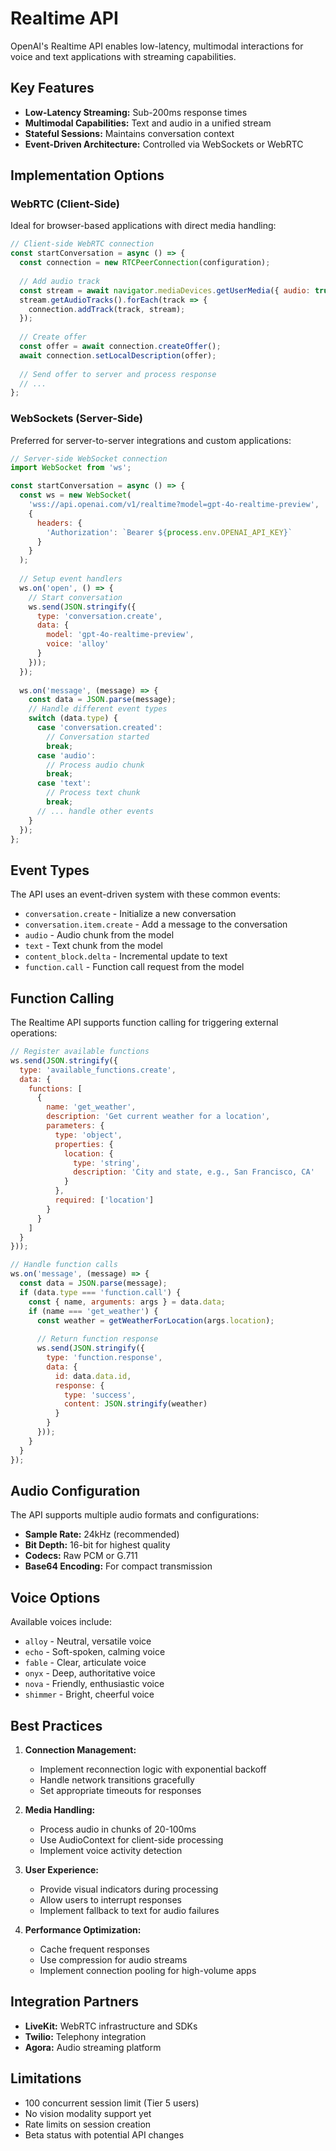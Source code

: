# Realtime API

OpenAI's Realtime API enables low-latency, multimodal interactions for voice and text applications with streaming capabilities.

## Key Features

- **Low-Latency Streaming:** Sub-200ms response times
- **Multimodal Capabilities:** Text and audio in a unified stream
- **Stateful Sessions:** Maintains conversation context
- **Event-Driven Architecture:** Controlled via WebSockets or WebRTC

## Implementation Options

### WebRTC (Client-Side)

Ideal for browser-based applications with direct media handling:

```javascript
// Client-side WebRTC connection
const startConversation = async () => {
  const connection = new RTCPeerConnection(configuration);
  
  // Add audio track
  const stream = await navigator.mediaDevices.getUserMedia({ audio: true });
  stream.getAudioTracks().forEach(track => {
    connection.addTrack(track, stream);
  });
  
  // Create offer
  const offer = await connection.createOffer();
  await connection.setLocalDescription(offer);
  
  // Send offer to server and process response
  // ...
};
```

### WebSockets (Server-Side)

Preferred for server-to-server integrations and custom applications:

```javascript
// Server-side WebSocket connection
import WebSocket from 'ws';

const startConversation = async () => {
  const ws = new WebSocket(
    'wss://api.openai.com/v1/realtime?model=gpt-4o-realtime-preview',
    {
      headers: {
        'Authorization': `Bearer ${process.env.OPENAI_API_KEY}`
      }
    }
  );
  
  // Setup event handlers
  ws.on('open', () => {
    // Start conversation
    ws.send(JSON.stringify({
      type: 'conversation.create',
      data: {
        model: 'gpt-4o-realtime-preview',
        voice: 'alloy'
      }
    }));
  });
  
  ws.on('message', (message) => {
    const data = JSON.parse(message);
    // Handle different event types
    switch (data.type) {
      case 'conversation.created':
        // Conversation started
        break;
      case 'audio':
        // Process audio chunk
        break;
      case 'text':
        // Process text chunk
        break;
      // ... handle other events
    }
  });
};
```

## Event Types

The API uses an event-driven system with these common events:

- `conversation.create` - Initialize a new conversation
- `conversation.item.create` - Add a message to the conversation
- `audio` - Audio chunk from the model
- `text` - Text chunk from the model
- `content_block.delta` - Incremental update to text
- `function.call` - Function call request from the model

## Function Calling

The Realtime API supports function calling for triggering external operations:

```javascript
// Register available functions
ws.send(JSON.stringify({
  type: 'available_functions.create',
  data: {
    functions: [
      {
        name: 'get_weather',
        description: 'Get current weather for a location',
        parameters: {
          type: 'object',
          properties: {
            location: {
              type: 'string',
              description: 'City and state, e.g., San Francisco, CA'
            }
          },
          required: ['location']
        }
      }
    ]
  }
}));

// Handle function calls
ws.on('message', (message) => {
  const data = JSON.parse(message);
  if (data.type === 'function.call') {
    const { name, arguments: args } = data.data;
    if (name === 'get_weather') {
      const weather = getWeatherForLocation(args.location);
      
      // Return function response
      ws.send(JSON.stringify({
        type: 'function.response',
        data: {
          id: data.data.id,
          response: {
            type: 'success',
            content: JSON.stringify(weather)
          }
        }
      }));
    }
  }
});
```

## Audio Configuration

The API supports multiple audio formats and configurations:

- **Sample Rate:** 24kHz (recommended)
- **Bit Depth:** 16-bit for highest quality
- **Codecs:** Raw PCM or G.711
- **Base64 Encoding:** For compact transmission

## Voice Options

Available voices include:

- `alloy` - Neutral, versatile voice
- `echo` - Soft-spoken, calming voice
- `fable` - Clear, articulate voice
- `onyx` - Deep, authoritative voice
- `nova` - Friendly, enthusiastic voice
- `shimmer` - Bright, cheerful voice

## Best Practices

1. **Connection Management:**
   - Implement reconnection logic with exponential backoff
   - Handle network transitions gracefully
   - Set appropriate timeouts for responses

2. **Media Handling:**
   - Process audio in chunks of 20-100ms
   - Use AudioContext for client-side processing
   - Implement voice activity detection

3. **User Experience:**
   - Provide visual indicators during processing
   - Allow users to interrupt responses
   - Implement fallback to text for audio failures

4. **Performance Optimization:**
   - Cache frequent responses
   - Use compression for audio streams
   - Implement connection pooling for high-volume apps

## Integration Partners

- **LiveKit:** WebRTC infrastructure and SDKs
- **Twilio:** Telephony integration
- **Agora:** Audio streaming platform

## Limitations

- 100 concurrent session limit (Tier 5 users)
- No vision modality support yet
- Rate limits on session creation
- Beta status with potential API changes